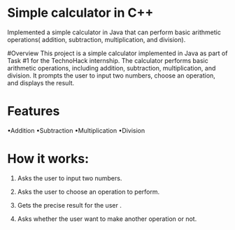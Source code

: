 # Simple calculator in C++
Implemented a simple calculator in Java that can perform basic arithmetic operations( addition, subtraction, multiplication, and division).

#Overview
This project is a simple calculator implemented in Java as part of Task #1 for the TechnoHack internship. The calculator performs basic arithmetic operations, including addition, subtraction, multiplication, and division. It prompts the user to input two numbers, choose an operation, and displays the result.

# Features
•Addition
•Subtraction
•Multiplication
•Division

# How it works:
  1. Asks the user to input two numbers.

  2. Asks the user to choose an operation to perform.

  3. Gets the precise result for the user .

  4. Asks whether the user want to make another operation or not.
